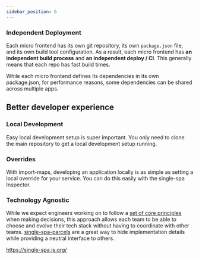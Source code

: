 ```yaml
---
sidebar_position: 6
---
```


### Independent Deployment

Each micro frontend has its own git repository, its own `package.json` file, and its own build tool configuration. As a result, each micro frontend has **an independent build process** and **an independent deploy / CI**. This generally means that each repo has fast build times.

While each micro frontend defines its dependencies in its own package.json, for performance reasons, some dependencies can be shared across multiple apps.

## Better developer experience

### Local Development

Easy local development setup is super important. You only need to clone the main repository to get a local development setup running.

### Overrides

With import-maps, developing an application locally is as simple as setting a local override for your service. You can do this easily with the single-spa Inspector.

### Technology Agnostic

While we expect engineers working on to follow a [set of core principles](https://github.com/-dev/engineering-principles "https://github.com/-dev/engineering-principles") when making decisions, this approach allows each team to be able to choose and evolve their tech stack without having to coordinate with other teams. [single-spa-parcels](https://single-spa.js.org/docs/parcels-overview "https://single-spa.js.org/docs/parcels-overview") are a great way to hide implementation details while providing a neutral interface to others.

https://single-spa.js.org/
